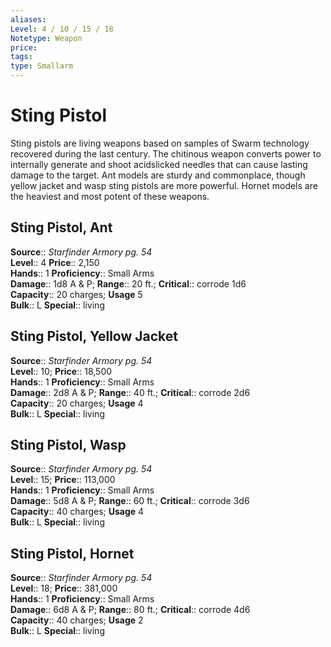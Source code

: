 ```yaml
---
aliases: 
Level: 4 / 10 / 15 / 18
Notetype: Weapon
price: 
tags: 
type: Smallarm
---
```


# Sting Pistol

Sting pistols are living weapons based on samples of Swarm technology recovered during the last century. The chitinous weapon converts power to internally generate and shoot acidslicked needles that can cause lasting damage to the target. Ant models are sturdy and commonplace, though yellow jacket and wasp sting pistols are more powerful. Hornet models are the heaviest and most potent of these weapons.  

## Sting Pistol, Ant

**Source**:: _Starfinder Armory pg. 54_  
**Level**:: 4
**Price**:: 2,150  
**Hands**:: 1
**Proficiency**:: Small Arms  
**Damage**:: 1d8 A & P; **Range**:: 20 ft.;
**Critical**:: corrode 1d6  
**Capacity**:: 20 charges; **Usage** 5  
**Bulk**:: L
**Special**:: living

## Sting Pistol, Yellow Jacket

**Source**:: _Starfinder Armory pg. 54_  
**Level**:: 10;
**Price**:: 18,500  
**Hands**:: 1
**Proficiency**:: Small Arms  
**Damage**:: 2d8 A & P; **Range**:: 40 ft.;
**Critical**:: corrode 2d6  
**Capacity**:: 20 charges; **Usage** 4  
**Bulk**:: L
**Special**:: living

## Sting Pistol, Wasp

**Source**:: _Starfinder Armory pg. 54_  
**Level**:: 15;
**Price**:: 113,000  
**Hands**:: 1
**Proficiency**:: Small Arms  
**Damage**:: 5d8 A & P; **Range**:: 60 ft.;
**Critical**:: corrode 3d6  
**Capacity**:: 40 charges; **Usage** 4  
**Bulk**:: L
**Special**:: living

## Sting Pistol, Hornet

**Source**:: _Starfinder Armory pg. 54_  
**Level**:: 18;
**Price**:: 381,000  
**Hands**:: 1
**Proficiency**:: Small Arms  
**Damage**:: 6d8 A & P; **Range**:: 80 ft.;
**Critical**:: corrode 4d6  
**Capacity**:: 40 charges; **Usage** 2  
**Bulk**:: L
**Special**:: living
